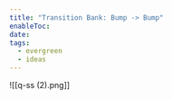 ```yaml
---
title: "Transition Bank: Bump -> Bump"
enableToc: 
date: 
tags:
  - evergreen
  - ideas
---
```

![[q-ss (2).png]]